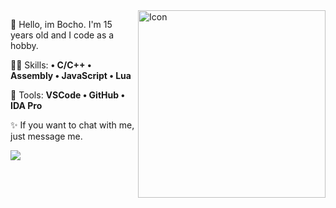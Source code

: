 <img src="https://images-ext-2.discordapp.net/external/4Mc-6tF_pjNbc6WzyZcuKkhcf215XWx-6MNUXx7UZfs/https/raw.githubusercontent.com/MicaelliMedeiros/micaellimedeiros/master/image/computer-illustration.png" min-width="300px" max-width="300px" width="300px" align="right" alt="Icon">

<p align="left"> 
  👀 Hello, im Bocho. I'm 15 years old and I code as a hobby.
</p>

<p align="left">
  🐱‍👤 Skills: <strong>• C/C++ • Assembly • JavaScript • Lua</strong>
</p>

<p align="left">
  🔧 Tools: <strong>VSCode • GitHub • IDA Pro</strong>
</p>

<p align="left">
  ✨ If you want to chat with me, just message me.
</p>

<p align="left">
    <a href="https://discord.com/users/724758835247448156" alt="Discord">
        <img src="https://img.shields.io/badge/-Discord-%23333?style=for-the-badge&logo=Discord&logoColor=FFFFFF&link=https://discord.gg/Z2AVF7Cdnt"/>
    </a>
</p>

<br>
